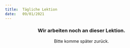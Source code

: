 ```yaml
---
title:  Tägliche Lektion
date:   09/01/2021
---
```


### <center>Wir arbeiten noch an dieser Lektion.</center>
<center>Bitte komme später zurück.</center>